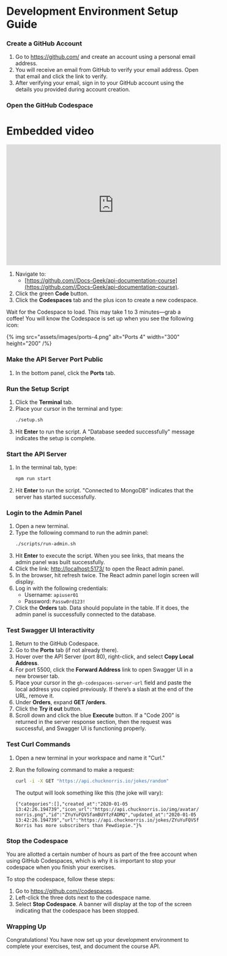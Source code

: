 # Development Environment Setup Guide

### Create a GitHub Account

1. Go to https://github.com/ and create an account using a personal email address.
2. You will receive an email from GitHub to verify your email address. Open that email and click the link to verify.
3. After verifying your email, sign in to your GitHub account using the details you provided during account creation.

### Open the GitHub Codespace

# Embedded video

<iframe width="560" height="315" src="https://www.youtube.com/embed/XFEsFyK8lns?si=PTMpV2a5RIizg-O_" title="YouTube video player" frameborder="0" allow="accelerometer; autoplay; clipboard-write; encrypted-media; gyroscope; picture-in-picture; web-share" referrerpolicy="strict-origin-when-cross-origin" allowfullscreen></iframe>

1. Navigate to:
	- [https://github.com//Docs-Geek/api-documentation-course](https://github.com//Docs-Geek/api-documentation-course).
2. Click the green **Code** button.
3. Click the **Codespaces** tab and the plus icon to create a new codespace.

Wait for the Codespace to load. This may take 1 to 3 minutes—grab a coffee! You will know the Codespace is set up when you see the following icon:

{% img src="assets/images/ports-4.png" alt="Ports 4" width="300" height="200" /%}

### Make the API Server Port Public

1. In the bottom panel, click the **Ports** tab.

### Run the Setup Script

1. Click the **Terminal** tab.
2. Place your cursor in the terminal and type:
   ```bash
   ./setup.sh
   ```
3. Hit **Enter** to run the script. A "Database seeded successfully" message indicates the setup is complete.

### Start the API Server

1. In the terminal tab, type:
   ```bash
   npm run start
   ```
2. Hit **Enter** to run the script. "Connected to MongoDB" indicates that the server has started successfully.

### Login to the Admin Panel

1. Open a new terminal.
2. Type the following command to run the admin panel:
   ```bash
   ./scripts/run-admin.sh
   ```
3. Hit **Enter** to execute the script. When you see links, that means the admin panel was built successfully.
4. Click the link: [http://localhost:5173/](http://localhost:5173/) to open the React admin panel.
5. In the browser, hit refresh twice. The React admin panel login screen will display.
6. Log in with the following credentials:
   - Username: `apiuser01`
   - Password: `Passw0rd123!`
7. Click the **Orders** tab. Data should populate in the table. If it does, the admin panel is successfully connected to the database.

### Test Swagger UI Interactivity

1. Return to the GitHub Codespace.
2. Go to the **Ports** tab (if not already there).
3. Hover over the API Server (port 80), right-click, and select **Copy Local Address**.
4. For port 5500, click the **Forward Address** link to open Swagger UI in a new browser tab.
5. Place your cursor in the `gh-codespaces-server-url` field and paste the local address you copied previously. If there’s a slash at the end of the URL, remove it.
6. Under **Orders**, expand **GET /orders**.
7. Click the **Try it out** button.
8. Scroll down and click the blue **Execute** button. If a "Code 200" is returned in the server response section, then the request was successful, and Swagger UI is functioning properly.

### Test Curl Commands

1. Open a new terminal in your workspace and name it "Curl."
2. Run the following command to make a request:
   ```bash
   curl -i -X GET "https://api.chucknorris.io/jokes/random"
   ```

   The output will look something like this (the joke will vary):
   ```shell
   {"categories":[],"created_at":"2020-01-05 13:42:26.194739","icon_url":"https://api.chucknorris.io/img/avatar/chuck-norris.png","id":"ZYuYuFQVSfamBUYfzFADMQ","updated_at":"2020-01-05 13:42:26.194739","url":"https://api.chucknorris.io/jokes/ZYuYuFQVSfamBUYfzFADMQ","value":"Chuck Norris has more subscribers than Pewdiepie."}%
   ```

### Stop the Codespace

You are allotted a certain number of hours as part of the free account when using GitHub Codespaces, which is why it is important to stop your codespace when you finish your exercises.

To stop the codespace, follow these steps:

1. Go to https://github.com//codespaces.
2. Left-click the three dots next to the codespace name.
3. Select **Stop Codespace**. A banner will display at the top of the screen indicating that the codespace has been stopped.

### Wrapping Up

Congratulations! You have now set up your development environment to complete your exercises, test, and document the course API.